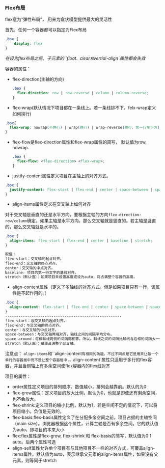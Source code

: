 ###  Flex布局

flex意为“弹性布局”， 用来为盒状模型提供最大的灵活性

首先，任何一个容器都可以指定为Flex布局

```css
.box {
    display: flex
}
```

*在设为flex布局之后，子元素的``float`、`clear`和`vertial-align`属性都会失效*

容器的属性：

- flex-direction(主轴的方向)

  ```css
  .box {
    flex-direction: row | row-reverse | column | column-reverse;
  }
  ```

  

- flex-wrap(默认情况下项目都在一条线上。若一条线排不下，felx-wrap定义如何换行)

```css
.box{
  flex-wrap: nowrap(不换行) | wrap(换行) | wrap-reverse(换行，第一行在下方);
}
```

- flex-flow是flex-direction属性和flex-wrap属性的简写， 默认值为row, nowrap.

  ```css
  .box {
    flex-flow: <flex-direction> <flex-wrap>;
  }
  ```

- justify-content属性定义项目在主轴上的对齐方式。

```css
.box {
  justify-content: flex-start | flex-end | center | space-between | space-around;
}
```

- align-items属性定义在交叉轴上如何对齐

对于交叉轴是垂直的还是水平方向，要根据主轴的方向`flex-direction: row/column`确定。如果主轴是水平方向，那么交叉轴就是竖直的。若主轴是竖直的，那么交叉轴就是水平的。

```css
.box {
  align-items: flex-start | flex-end | center | baseline | stretch;
}
```

```css
取值：
flex-start：交叉轴的起点对齐。
flex-end：交叉轴的终点对齐。
center：交叉轴的中点对齐。
baseline: 项目的第一行文字的基线对齐。
stretch（默认值）：如果项目未设置高度或设为auto，将占满整个容器的高度。
```

- align-content属性（定义了多轴线的对齐方式。但是如果项目只有一行，该属性是不起作用的。）

```css
.box {
  align-content: flex-start | flex-end | center | space-between | space-around | stretch;
}
-----------------------------------------------------
flex-start：与交叉轴的起点对齐。
flex-end：与交叉轴的终点对齐。
center：与交叉轴的中点对齐。
space-between：与交叉轴两端对齐，轴线之间的间隔平均分布。
space-around：每根轴线两侧的间隔都相等。所以，轴线之间的间隔比轴线与边框的间隔大一倍。
stretch（默认值）：轴线占满整个交叉轴。
```

注意点： `align-items`和``align-content`有相同的功能，不过不同点是它是用来让每一个单行的容器居中而不是让整个容器居中.。`align-content`属性只适用于多行的flex容器，并且当侧轴上有多余空间使flex容器内的flex线对齐

项目的属性：

- order属性定义项目的排列顺序。数值越小，排列会越靠前。默认的为0
- flex-grow属性：定义项目的放大比例，默认为0，也就是即使还有剩余空间，也不会放大。
- flex-shrink:定义项目的缩小比例，默认为1，若是空间不足的情况下，可以将项目缩小。负值是无效的。
- flex-basis:flex-basis属性定义了在分配多余空间之前，项目占据的主轴空间（main size）。浏览器根据这个属性，计算主轴是否有多余空间。它的默认值为auto，即项目的本来大小
- flex:flex属性是flex-grow, flex-shrink 和 flex-basis的简写，默认值为0 1 auto。后两个属性可选
- align-self属性允许单个项目有与其他项目不一样的对齐方式，可覆盖align-items属性。默认值为auto，表示继承父元素的align-items属性，如果没有父元素，则等同于stretch

















